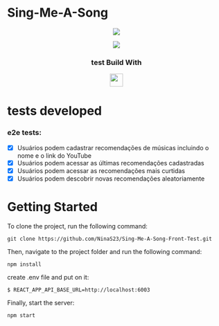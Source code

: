# Sing-Me-A-Song
<div align="center">
	<img src="https://emojipedia-us.s3.amazonaws.com/source/skype/289/musical-note_1f3b5.png">
</div>


<p align = "center">
   <img src="https://img.shields.io/badge/author-NinaS23-4dae71?style=flat-square" />
</p>


<div align="center">
  <h3>test Build With</h3>

<img src="https://img.shields.io/badge/Cypress-17202C?style=for-the-badge&logo=cypress&logoColor=white" height="30px"/>
  
</div>


#  tests developed 
  ### e2e tests:
- [x] Usuários podem cadastrar recomendações de músicas incluindo o nome e o link do YouTube
- [x] Usuários podem acessar as últimas recomendações cadastradas
- [x] Usuários podem acessar as recomendações mais curtidas
- [x] Usuários podem descobrir novas recomendações aleatoriamente 

<!-- Getting Started -->



# Getting Started

To clone the project, run the following command:

```git
git clone https://github.com/NinaS23/Sing-Me-A-Song-Front-Test.git
```

Then, navigate to the project folder and run the following command:

```git
npm install
```


create .env file and put on it: 
```git
$ REACT_APP_API_BASE_URL=http://localhost:6003
```

Finally, start the server:

```git
npm start
```



